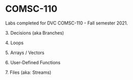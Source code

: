 # COMSC-110
<p>Labs completed for DVC COMSC-110 - Fall semester 2021. </p>
<p></p>
<p></p>
<p> 3.  Decisions (aka Branches) </p>
<p> 4.  Loops </p>
<p> 5.  Arrays / Vectors </p>
<p> 6.  User-Defined Functions </p>
<p> 7.  Files (aka: Streams) </p>
